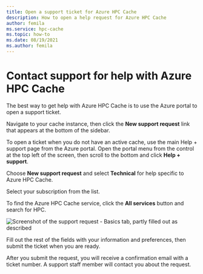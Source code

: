 ```yaml
---
title: Open a support ticket for Azure HPC Cache
description: How to open a help request for Azure HPC Cache 
author: femila
ms.service: hpc-cache
ms.topic: how-to
ms.date: 08/19/2021
ms.author: femila
---
```


# Contact support for help with Azure HPC Cache

The best way to get help with Azure HPC Cache is to use the Azure portal to open a support ticket.

Navigate to your cache instance, then click the **New support request** link that appears at the bottom of the sidebar.

To open a ticket when you do not have an active cache, use the main Help + support page from the Azure portal. Open the portal menu from the control at the top left of the screen, then scroll to the bottom and click **Help + support**.

Choose **New support request** and select **Technical** for help specific to Azure HPC Cache.

Select your subscription from the list.

To find the Azure HPC Cache service, click the **All services** button and search for HPC.

![Screenshot of the support request - Basics tab, partly filled out as described](media/hpc-cache-support-request.png)

Fill out the rest of the fields with your information and preferences, then submit the ticket when you are ready.

After you submit the request, you will receive a confirmation email with a ticket number. A support staff member will contact you about the request.
